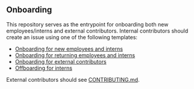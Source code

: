 ## Onboarding

This repository serves as the entrypoint for onboarding both new employees/interns and external contributors. Internal contributors should create an issue using one of the following templates:

* [Onboarding for new employees and interns](.github/ISSUE_TEMPLATE/onboarding-internal.md)
* [Onboarding for returning employees and interns](.github/ISSUE_TEMPLATE/onboarding-returning.md)
* [Onboarding for external contributors](.github/ISSUE_TEMPLATE/onboarding-external.md)
* [Offboarding for interns](.github/ISSUE_TEMPLATE/offboarding.md)

External contributors should see [CONTRIBUTING.md](CONTRIBUTING.md).

